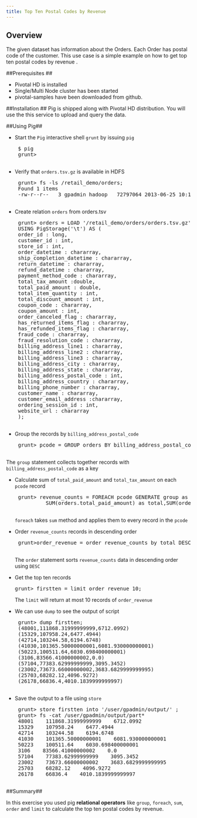 ```yaml
---
title: Top Ten Postal Codes by Revenue
---
```


Overview 
--------
The given dataset has information about the Orders. Each Order has postal code of the customer. This use case is a simple example on how to get top ten postal codes by revenue .

##Prerequisites ##

*  Pivotal HD is installed 
*  Single/Multi Node cluster has been started
*  pivotal-samples have been downloaded from github.

##Installation ##
Pig is shipped along with Pivotal HD distribution. You will use the this service to upload and query the data.

##Using Pig##
* Start the `Pig` interactive shell `grunt` by issuing `pig` 

   <pre class="terminal">
   $ pig
   grunt> 
   </pre>

* Verify that `orders.tsv.gz` is available in HDFS 

   <pre class="terminal">
   grunt> fs -ls /retail_demo/orders;
   Found 1 items
   -rw-r--r--   3 gpadmin hadoop   72797064 2013-06-25 10:13 /retail_demo/orders/orders.tsv.gz
   </pre>

* Create relation `orders` from orders.tsv 

   <pre class="terminal">
   grunt> orders = LOAD '/retail_demo/orders/orders.tsv.gz'
   USING PigStorage('\t') AS (
   order_id : long,
   customer_id : int,
   store_id : int,
   order_datetime : chararray,
   ship_completion_datetime : chararray,
   return_datetime : chararray,
   refund_datetime : chararray,
   payment_method_code : chararray,
   total_tax_amount :double,
   total_paid_amount : double,
   total_item_quantity : int,
   total_discount_amount : int,
   coupon_code : chararray,
   coupon_amount : int,
   order_canceled_flag : chararray,
   has_returned_items_flag : chararray,
   has_refunded_items_flag : chararray,
   fraud_code : chararray,
   fraud_resolution_code : chararray, 
   billing_address_line1 : chararray,
   billing_address_line2 : chararray,
   billing_address_line3 : chararray,
   billing_address_city : chararray,
   billing_address_state : chararray,
   billing_address_postal_code : int,
   billing_address_country : chararray,
   billing_phone_number : chararray,
   customer_name : chararray,
   customer_email_address :chararray,
   ordering_session_id : int,
   website_url : chararray
   );
   </pre>


* Group the records by `billing_address_postal_code`  

   <pre class="terminal">
   grunt> pcode = GROUP orders BY billing_address_postal_code;
   </pre>
The `group` statement collects together records with  `billing_address_postal_code` as a key

* Calculate sum of `total_paid_amount` and `total_tax_amount` on each `pcode` record 

   <pre class="terminal">
   grunt> revenue_counts = FOREACH pcode GENERATE group as zip,
			SUM(orders.total_paid_amount) as total,SUM(orders.total_tax_amount); 
   </pre>
   `foreach` takes `sum` method and applies them to every record in the `pcode`

* Order `revenue_counts` records in descending order 

   <pre class="terminal">
   grunt>order_revenue = order revenue_counts by total DESC;
   </pre>
   The `order` statement sorts `revenue_counts` data in descending order using `DESC` 

*  Get the top ten records  

   <pre class="terminal">
   grunt> firstten = limit order_revenue 10;
   </pre>
   The `limit` will return at most 10 records of `order_revenue`

* We can use `dump` to see the output of script  
	
   <pre class="terminal">
   grunt> dump firstten;
   (48001,111868.31999999999,6712.0992)
   (15329,107958.24,6477.4944)
   (42714,103244.58,6194.6748)
   (41030,101365.50000000001,6081.930000000001)
   (50223,100511.64,6030.698400000001)
   (3106,83566.41000000002,0.0)
   (57104,77383.62999999999,3095.3452)
   (23002,73673.66000000002,3683.6829999999995)
   (25703,68282.12,4096.9272)
   (26178,66836.4,4010.1839999999997)
   </pre>

* Save the output to a file using `store` 

   <pre class="terminal">
   grunt> store firstten into '/user/gpadmin/output/' ;
   grunt> fs -cat /user/gpadmin/output/part*
   48001    111868.31999999999    6712.0992
   15329    107958.24    6477.4944
   42714    103244.58    6194.6748
   41030    101365.50000000001    6081.930000000001
   50223    100511.64    6030.698400000001
   3106    83566.41000000002    0.0
   57104    77383.62999999999    3095.3452
   23002    73673.66000000002    3683.6829999999995
   25703    68282.12    4096.9272
   26178    66836.4    4010.1839999999997
   </pre>

##Summary##

In this exercise you used  pig **relational operators** like `group`, `foreach`, `sum`, `order` and `limit` to calculate the top ten postal codes by revenue.

